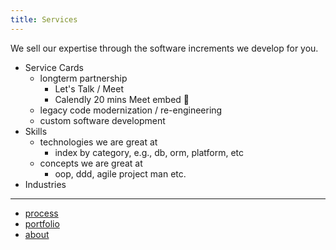```yaml
---
title: Services
---
```


<!-- TODO -->

We sell our expertise through the software increments we develop for you.

- Service Cards
  - longterm partnership
    - Let's Talk / Meet
    - Calendly 20 mins Meet embed :thinking:
  - legacy code modernization / re-engineering
  - custom software development
- Skills
  - technologies we are great at
    - index by category, e.g., db, orm, platform, etc
  - concepts we are great at
    - oop, ddd, agile project man etc.
- Industries

---

- [process](./process.md)
- [portfolio](./portfolio.md)
- [about](./about.md)
